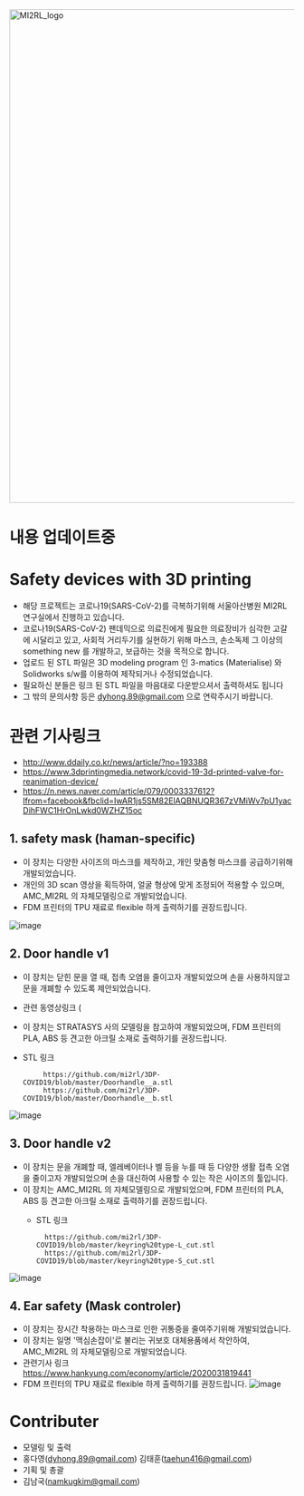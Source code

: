<img width="871" alt="MI2RL_logo" src="https://user-images.githubusercontent.com/55417425/77146652-e4a44700-6ace-11ea-9e69-3d38b3f35392.png">
<br>

# 내용 업데이트중

# Safety devices with 3D printing
* 해당 프로젝트는 코로나19(SARS-CoV-2)를 극복하기위해 서울아산병원 MI2RL 연구실에서 진행하고 있습니다.
* 코로나19(SARS-CoV-2) 팬데믹으로 의료진에게 필요한 의료장비가 심각한 고갈에 시달리고 있고, 사회적 거리두기를 실현하기 위해 마스크, 손소독제 그 이상의 something new 를 개발하고, 보급하는 것을 목적으로 합니다.
* 업로드 된 STL 파일은 3D modeling program 인 3-matics (Materialise) 와 Solidworks s/w를 이용하여 제작되거나 수정되었습니다.
* 필요하신 분들은 링크 된 STL 파일을 마음대로 다운받으셔서 출력하셔도 됩니다
* 그 밖의 문의사항 등은 dyhong.89@gmail.com 으로 연락주시기 바랍니다.

# 관련 기사링크
  * http://www.ddaily.co.kr/news/article/?no=193388
  * https://www.3dprintingmedia.network/covid-19-3d-printed-valve-for-reanimation-device/
  * https://n.news.naver.com/article/079/0003337612?lfrom=facebook&fbclid=IwAR1js5SM82ElAQBNUQR367zVMiWv7pU1yacDihFWC1HrOnLwkd0WZHZ15oc


## 1. safety mask (haman-specific)

   * 이 장치는 다양한 사이즈의 마스크를 제작하고, 개인 맞춤형 마스크를 공급하기위해 개발되었습니다.
   * 개인의 3D scan 영상을 획득하여, 얼굴 형상에 맞게 조정되어 적용할 수 있으며, AMC_MI2RL 의 자체모델링으로 개발되었습니다.
   * FDM 프린터의 TPU 재료로 flexible 하게 출력하기를 권장드립니다.
   
   ![image](https://user-images.githubusercontent.com/62414626/77513374-388ca280-6eb8-11ea-931a-cb5772e5bfa8.png)
   
## 2. Door handle v1

   * 이 장치는 닫힌 문을 열 때, 접촉 오염을 줄이고자 개발되었으며 손을 사용하지않고 문을 개폐할 수 있도록 제안되었습니다.
   * 관련 동영상링크 (
   * 이 장치는 STRATASYS 사의 모델링을 참고하여 개발되었으며, FDM 프린터의 PLA, ABS 등 견고한 아크릴 소재로 출력하기를 권장드립니다.
   * STL 링크 
   
              https://github.com/mi2rl/3DP-COVID19/blob/master/Doorhandle__a.stl
              https://github.com/mi2rl/3DP-COVID19/blob/master/Doorhandle__b.stl
              
   ![image](https://user-images.githubusercontent.com/62414626/77599063-e8a8ec80-6f46-11ea-8994-5fe0217d318d.png)

## 3. Door handle v2

   * 이 장치는 문을 개폐할 때, 엘레베이터나 벨 등을 누를 때 등 다양한 생활 접촉 오염을 줄이고자 개발되었으며 손을 대신하여 사용할 수 있는 작은 사이즈의 툴입니다.
   * 이 장치는 AMC_MI2RL 의 자체모델링으로 개발되었으며, FDM 프린터의 PLA, ABS 등 견고한 아크릴 소재로 출력하기를 권장드립니다.
      * STL 링크 
   
              https://github.com/mi2rl/3DP-COVID19/blob/master/keyring%20type-L_cut.stl
              https://github.com/mi2rl/3DP-COVID19/blob/master/keyring%20type-S_cut.stl
        
   ![image](https://user-images.githubusercontent.com/62414626/77512499-82748900-6eb6-11ea-9ecc-d9f04dd64874.png)

## 4. Ear safety (Mask controler)

   * 이 장치는 장시간 착용하는 마스크로 인한 귀통증을 줄여주기위해 개발되었습니다.
   * 이 장치는 일명 '맥심손잡이'로 불리는 귀보호 대체용품에서 착안하여, AMC_MI2RL 의 자체모델링으로 개발되었습니다.
   * 관련기사 링크 https://www.hankyung.com/economy/article/2020031819441
   * FDM 프린터의 TPU 재료로 flexible 하게 출력하기를 권장드립니다.
   ![image](https://user-images.githubusercontent.com/62414626/77512838-1e9e9000-6eb7-11ea-9e71-51f25017f6d9.png)



# Contributer
* 모델링 및 출력
* 홍다영(dyhong.89@gmail.com) 김태훈(taehun416@gmail.com)
* 기획 및 총괄
* 김남국([namkugkim@gmail.com](mailto:namkugkim@gmail.com))
